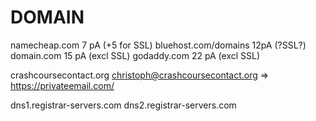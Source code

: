 
DOMAIN
====================================================================================================
namecheap.com 7 pA (+5 for SSL)
bluehost.com/domains 12pA (?SSL?)
domain.com 15 pA (excl SSL)
godaddy.com 22 pA (excl SSL)


crashcoursecontact.org
christoph@crashcoursecontact.org
=> https://privateemail.com/

dns1.registrar-servers.com
dns2.registrar-servers.com
